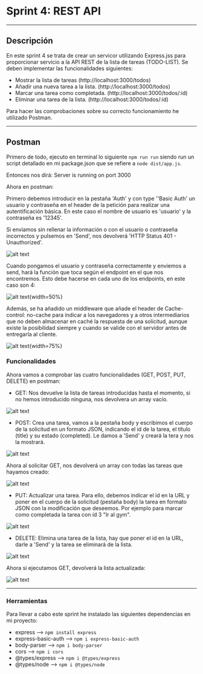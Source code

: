 # Sprint 4: REST API
---
## Descripción

En este sprint 4 se trata de crear un servicor utilizando Express.jss para proporcionar servicio a la API REST de la lista de tareas (TODO-LIST). Se deben implementar las funcionalidades siguientes:

- Mostrar la lista de tareas (http://localhost:3000/todos)
- Añadir una nueva tarea a la lista. (http://localhost:3000/todos)
- Marcar una tarea como completada. (http://localhost:3000/todos/:id)
- Eliminar una tarea de la lista. (http://localhost:3000/todos/:id)

Para hacer las comprobaciones sobre su correcto funcionamiento he utilizado Postman.

---
## Postman

Primero de todo, ejecuto en terminal lo siguiente `npm run run` siendo run un script detallado en mi package.json que se refiere a `node dist/app.js`.

Entonces nos dirá: Server is running on port 3000

Ahora en postman:

Primero debemos introducir en la pestaña 'Auth' y con type ''Basic Auth' un usuario y contraseña en el header de la petición para realizar una autentificación básica. En este caso el nombre de usuario es 'usuario' y la contraseña es '12345'.

Si enviamos sin rellenar la información o con el usuario o contraseña incorrectos y pulsemos en 'Send', nos devolverá 'HTTP Status 401 - Unauthorized'.

![alt text](capturas/autentificacion-status.png)

Cuando pongamos el usuario y contraseña correctamente y enviemos a send, hará la función que toca según el endpoint en el que nos encontremos. Esto debe hacerse en cada uno de los endpoints, en este caso son 4:

![alt text](capturas/endpoints.png){width=50%}

Además, se ha añadido un middleware que añade el header de Cache-control: no-cache para indicar a los navegadores y a otros intermediarios que no deben almacenar en caché la respuesta de una solicitud, aunque existe la posibilidad siempre y cuando se valide con el servidor antes de entregarla al cliente.

![alt text](capturas/cache-control.png){width=75%}

### Funcionalidades

Ahora vamos a comprobar las cuatro funcionalidades (GET, POST, PUT, DELETE) en postman:

- GET: Nos devuelve la lista de tareas introducidas hasta el momento, si no hemos introducido ninguna, nos devolvera un array vacío.

![alt text](capturas/get-vacio.png)

- POST: Crea una tarea, vamos a la pestaña body y escribimos el cuerpo de la solicitud en un formato JSON, indicando el id de la tarea, el título (title) y su estado (completed). Le damos a 'Send' y creará la tera y nos la mostrará.

![alt text](capturas/post-tarea-creada.png)

Ahora al solicitar GET, nos devolverá un array con todas las tareas que hayamos creado:

![alt text](capturas/get-tareas-creadas.png)

- PUT: Actualizar una tarea. Para ello, debemos indicar el id en la URL y poner en el cuerpo de la solicitud (pestaña body) la tarea en formato JSON con la modificación que deseemos. Por ejemplo para marcar como completada la tarea con id 3 "Ir al gym".

![alt text](capturas/put-completada.png)

- DELETE: Elimina una tarea de la lista, hay que poner el id en la URL, darle a 'Send' y la tarea se eliminará de la lista.

![alt text](capturas/delete.png)

Ahora si ejecutamos GET, devolverá la lista actualizada:

![alt text](capturas/get-actualizado.png)

---

### Herramientas

Para llevar a cabo este sprint he instalado las siguientes dependencias en mi proyecto:

- express --> `npm install express`
- express-basic-auth --> `npm i express-basic-auth`
- body-parser --> `npm i body-parser`
- cors --> `npm i cors`
- @types/express --> `npm i @types/express`
- @types/node --> `npm i @types/node`
